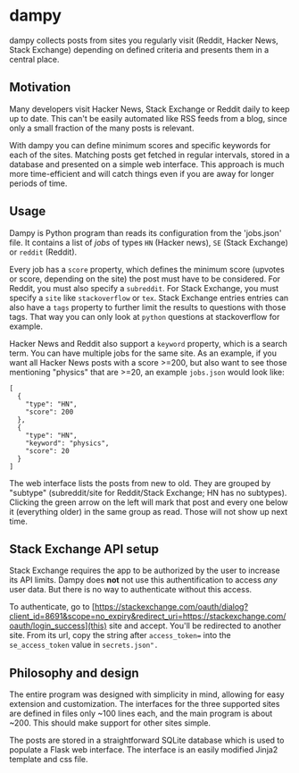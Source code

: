 # dampy
dampy collects posts from sites you regularly visit (Reddit, Hacker News, Stack Exchange) depending on defined criteria and presents them in a central place. 

## Motivation
Many developers visit Hacker News, Stack Exchange or Reddit daily to keep up to date. This can't be easily automated like RSS feeds from a blog, since only a small fraction of the many posts is relevant.

With dampy you can define minimum scores and specific keywords for each of the sites. Matching posts get fetched in regular intervals, stored in a database and presented on a simple web interface. This approach is much more time-efficient and will catch things even if you are away for longer periods of time.

## Usage
Dampy is Python program than reads its configuration from the 'jobs.json' file. It contains a list of *jobs* of types `HN` (Hacker news), `SE` (Stack Exchange) or `reddit` (Reddit).

Every job has a `score` property, which defines the minimum score (upvotes or score, depending on the site) the post must have to be considered. For Reddit, you must also specify a `subreddit`. For Stack Exchange, you must specify a `site` like `stackoverflow` or `tex`. Stack Exchange entries entries can also have a `tags` property to further limit the results to questions with those tags. That way you can only look at `python` questions at stackoverflow for example.

Hacker News and Reddit also support a `keyword` property, which is a search term. You can have multiple jobs for the same site. As an example, if you want all Hacker News posts with a score >=200, but also want to see those mentioning "physics" that are >=20, an example `jobs.json` would look like:

	[
	  {
	    "type": "HN",
	    "score": 200
	  },
	  {
	    "type": "HN",
	    "keyword": "physics",
	    "score": 20
	  }
	]

The web interface lists the posts from new to old. They are grouped by "subtype" (subreddit/site for Reddit/Stack Exchange; HN has no subtypes). Clicking the green arrow on the left will mark that post and every one below it (everything older) in the same group as read. Those will not show up next time.

## Stack Exchange API setup
Stack Exchange requires the app to be authorized by the user to increase its API limits. Dampy does **not** not use this authentification to access *any* user data. But there is no way to authenticate without this access.

To authenticate, go to [https://stackexchange.com/oauth/dialog?client_id=8691&scope=no_expiry&redirect_uri=https://stackexchange.com/oauth/login_success](this) site and accept. You'll be redirected to another site. From its url, copy the string after `access_token=` into the `se_access_token` value in `secrets.json".`

## Philosophy and design
The entire program was designed with simplicity in mind, allowing for easy extension and customization. The interfaces for the three supported sites are defined in files only ~100 lines each, and the main program is about ~200. This should make support for other sites simple.

The posts are stored in a straightforward SQLite database which is used to populate a Flask web interface. The interface is an easily modified Jinja2 template and css file.